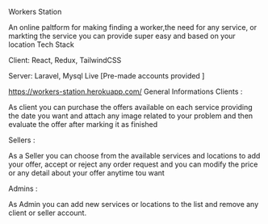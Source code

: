 Workers Station

An online paltform for making finding a worker,the need for any service, or markting the service you can provide super easy and based on your location
Tech Stack

Client: React, Redux, TailwindCSS

Server: Laravel, Mysql
Live [Pre-made accounts provided ]

https://workers-station.herokuapp.com/
General Informations
Clients :

As client you can purchase the offers available on each service 
providing the date you want and attach any image related to your problem and then
evaluate the offer after marking it as finished 

Sellers :

As a Seller you can choose from the available services and locations 
to add your offer, accept or reject any order request and you can modify 
the price or any detail about your offer anytime tou want

Admins :

As Admin you can add new services or locations to the list and 
remove any client or seller account.
